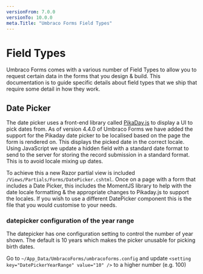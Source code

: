 ```yaml
---
versionFrom: 7.0.0
versionTo: 10.0.0
meta.Title: "Umbraco Forms Field Types"
---
```


# Field Types

Umbraco Forms comes with a various number of Field Types to allow you to request certain data in the forms that you design & build.
This documentation is to guide specific details about field types that we ship that require some detail in how they work.

## Date Picker

The date picker uses a front-end library called [PikaDay.js](https://github.com/dbushell/Pikaday) to display a UI to pick dates from.
As of version 4.4.0 of Umbraco Forms we have added the support for the Pikaday date picker to be localised based on the page the form is rendered on.
This displays the picked date in the correct locale. Using JavaScript we update a hidden field with a standard date format to send to the server for storing the record submission in a standard format. This is to avoid locale mixing up dates.

To achieve this a new Razor partial view is included `/Views/Partials/Forms/DatePicker.cshtml`. Once on a page with a form that includes a Date Picker, this includes the MomentJS library to help with the date locale formatting & the appropriate changes to Pikaday.js to support the locales.
If you wish to use a different DatePicker component this is the file that you would customise to your needs.

### datepicker configuration of the year range

The datepicker has one configuration setting  to control the number of year shown. The default is 10 years which makes the picker unusable for picking birth dates.

Go to `~/App_Data/UmbracoForms/umbracoforms.config` and update `<setting key="DatePickerYearRange" value="10" />` to a higher number (e.g. 100)
